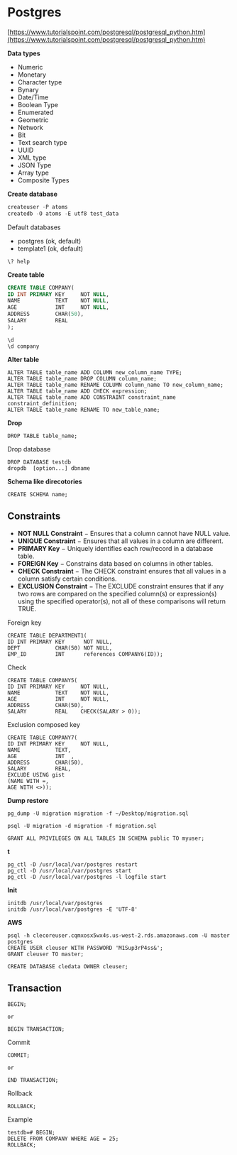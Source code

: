 # Postgres

[https://www.tutorialspoint.com/postgresql/postgresql_python.htm](https://www.tutorialspoint.com/postgresql/postgresql_python.htm)

**Data types**

- Numeric
- Monetary
- Character type
- Bynary
- Date/Time
- Boolean Type
- Enumerated
- Geometric
- Network
- Bit
- Text search type
- UUID
- XML type
- JSON Type
- Array type
- Composite Types

**Create database**

```sql
createuser -P atoms
createdb -O atoms -E utf8 test_data
```

Default databases

- postgres (ok, default)
- template1 (ok, default)

```
\? help
```

**Create table**

```sql
CREATE TABLE COMPANY(
ID INT PRIMARY KEY     NOT NULL,
NAME           TEXT    NOT NULL,
AGE            INT     NOT NULL,
ADDRESS        CHAR(50),
SALARY         REAL
);
```

```
\d
\d company
```

**Alter table**

```
ALTER TABLE table_name ADD COLUMN new_column_name TYPE;
ALTER TABLE table_name DROP COLUMN column_name;
ALTER TABLE table_name RENAME COLUMN column_name TO new_column_name;
ALTER TABLE table_name ADD CHECK expression;
ALTER TABLE table_name ADD CONSTRAINT constraint_name constraint_definition;
ALTER TABLE table_name RENAME TO new_table_name;
```

**Drop**

```
DROP TABLE table_name;
```

Drop database

```
DROP DATABASE testdb
dropdb  [option...] dbname
```

**Schema like direcotories**

```
CREATE SCHEMA name;
```

## 

## Constraints

- **NOT NULL Constraint** − Ensures that a column cannot have NULL value.
- **UNIQUE Constraint** − Ensures that all values in a column are different.
- **PRIMARY Key** − Uniquely identifies each row/record in a database table.
- **FOREIGN Key** − Constrains data based on columns in other tables.
- **CHECK Constraint** − The CHECK constraint ensures that all values in a column satisfy certain conditions.
- **EXCLUSION Constraint** − The EXCLUDE constraint ensures that if any two rows are compared on the specified column(s) or expression(s) using the specified operator(s), not all of these comparisons will return TRUE.

Foreign key

```
CREATE TABLE DEPARTMENT1(
ID INT PRIMARY KEY      NOT NULL,
DEPT           CHAR(50) NOT NULL,
EMP_ID         INT      references COMPANY6(ID));
```

Check

```
CREATE TABLE COMPANY5(
ID INT PRIMARY KEY     NOT NULL,
NAME           TEXT    NOT NULL,
AGE            INT     NOT NULL,
ADDRESS        CHAR(50),
SALARY         REAL    CHECK(SALARY > 0));
```

Exclusion composed key

```
CREATE TABLE COMPANY7(
ID INT PRIMARY KEY     NOT NULL,
NAME           TEXT,
AGE            INT  ,
ADDRESS        CHAR(50),
SALARY         REAL,
EXCLUDE USING gist
(NAME WITH =,
AGE WITH <>));
```

**Dump restore**

```
pg_dump -U migration migration -f ~/Desktop/migration.sql

psql -U migration -d migration -f migration.sql

GRANT ALL PRIVILEGES ON ALL TABLES IN SCHEMA public TO myuser;
```

**t**

```
pg_ctl -D /usr/local/var/postgres restart
pg_ctl -D /usr/local/var/postgres start
pg_ctl -D /usr/local/var/postgres -l logfile start
```

**Init**

```
initdb /usr/local/var/postgres
initdb /usr/local/var/postgres -E 'UTF-8'
```

**AWS**

```
psql -h clecoreuser.cqmxosx5wx4s.us-west-2.rds.amazonaws.com -U master postgres
CREATE USER cleuser WITH PASSWORD 'M1Sup3rP4ss&';
GRANT cleuser TO master;

CREATE DATABASE cledata OWNER cleuser;
```

## Transaction

```
BEGIN;

or

BEGIN TRANSACTION;
```

Commit

```
COMMIT;

or

END TRANSACTION;
```

Rollback

```
ROLLBACK;
```

Example

```
testdb=# BEGIN;
DELETE FROM COMPANY WHERE AGE = 25;
ROLLBACK;
```